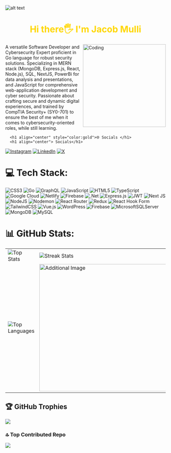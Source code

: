![alt text]( https://media.licdn.com/dms/image/D4E16AQGul5AnQw5sTQ/profile-displaybackgroundimage-shrink_350_1400/0/1715580632068?e=1723075200&v=beta&t=JUxBmEdxr7L0SULePcCNkn9Wc7lIxC6vS_7UzdIE7zw)


<h1 align="center" style="color:gold;">Hi there🖐 I'm Jacob Mulli</h1>
<img align="right" alt="Coding" width="260" src="https://media.licdn.com/dms/image/D4E22AQH_eXyob8F9YA/feedshare-shrink_2048_1536/0/1680695925444?e=2147483647&v=beta&t=AwfdfHqGjVvqGW8BSV6gcXn1n6Rmaw8thAvtMCdn2gY">

A versatile Software Developer and Cybersecurity Expert proficient in Go language for robust security solutions.
Specializing in MERN stack (MongoDB, Express.js, React, Node.js), SQL, NextJS, PowerBi for data analysis and
presentations, and JavaScript for comprehensive web-application development and cyber security. Passionate about
crafting secure and dynamic digital experiences, and trained by CompTIA Security+ (SY0-701) to ensure the best of me
when it comes to cybersecurity-oriented roles, while still learning.
  


      <h1 align="center" style="color:gold">🌐 Socials </h1>  
      <h1 align="center"> Socials</h1>

[![Instagram](https://img.shields.io/badge/Instagram-%23E4405F.svg?logo=Instagram&logoColor=white)](https://instagram.com/_am_mulli) [![LinkedIn](https://img.shields.io/badge/LinkedIn-%230077B5.svg?logo=linkedin&logoColor=white)](https://linkedin.com/in/jacobmulli) [![X](https://img.shields.io/badge/X-black.svg?logo=X&logoColor=white)](https://x.com/iam_mulli) 

# 💻 Tech Stack:
![CSS3](https://img.shields.io/badge/css3-%231572B6.svg?style=for-the-badge&logo=css3&logoColor=white) ![Go](https://img.shields.io/badge/go-%2300ADD8.svg?style=for-the-badge&logo=go&logoColor=white) ![GraphQL](https://img.shields.io/badge/-GraphQL-E10098?style=for-the-badge&logo=graphql&logoColor=white) ![JavaScript](https://img.shields.io/badge/javascript-%23323330.svg?style=for-the-badge&logo=javascript&logoColor=%23F7DF1E) ![HTML5](https://img.shields.io/badge/html5-%23E34F26.svg?style=for-the-badge&logo=html5&logoColor=white) ![TypeScript](https://img.shields.io/badge/typescript-%23007ACC.svg?style=for-the-badge&logo=typescript&logoColor=white) ![Google Cloud](https://img.shields.io/badge/GoogleCloud-%234285F4.svg?style=for-the-badge&logo=google-cloud&logoColor=white) ![Netlify](https://img.shields.io/badge/netlify-%23000000.svg?style=for-the-badge&logo=netlify&logoColor=#00C7B7) ![Firebase](https://img.shields.io/badge/firebase-%23039BE5.svg?style=for-the-badge&logo=firebase) ![.Net](https://img.shields.io/badge/.NET-5C2D91?style=for-the-badge&logo=.net&logoColor=white) ![Express.js](https://img.shields.io/badge/express.js-%23404d59.svg?style=for-the-badge&logo=express&logoColor=%2361DAFB) ![JWT](https://img.shields.io/badge/JWT-black?style=for-the-badge&logo=JSON%20web%20tokens) ![Next JS](https://img.shields.io/badge/Next-black?style=for-the-badge&logo=next.js&logoColor=white) ![NodeJS](https://img.shields.io/badge/node.js-6DA55F?style=for-the-badge&logo=node.js&logoColor=white) ![Nodemon](https://img.shields.io/badge/NODEMON-%23323330.svg?style=for-the-badge&logo=nodemon&logoColor=%BBDEAD) ![React Router](https://img.shields.io/badge/React_Router-CA4245?style=for-the-badge&logo=react-router&logoColor=white) ![Redux](https://img.shields.io/badge/redux-%23593d88.svg?style=for-the-badge&logo=redux&logoColor=white) ![React Hook Form](https://img.shields.io/badge/React%20Hook%20Form-%23EC5990.svg?style=for-the-badge&logo=reacthookform&logoColor=white) ![TailwindCSS](https://img.shields.io/badge/tailwindcss-%2338B2AC.svg?style=for-the-badge&logo=tailwind-css&logoColor=white) ![Vue.js](https://img.shields.io/badge/vue.js-%2335495e.svg?style=for-the-badge&logo=vuedotjs&logoColor=%234FC08D) ![WordPress](https://img.shields.io/badge/WordPress-%23117AC9.svg?style=for-the-badge&logo=WordPress&logoColor=white) ![Firebase](https://img.shields.io/badge/firebase-a08021?style=for-the-badge&logo=firebase&logoColor=ffcd34) ![MicrosoftSQLServer](https://img.shields.io/badge/Microsoft%20SQL%20Server-CC2927?style=for-the-badge&logo=microsoft%20sql%20server&logoColor=white) ![MongoDB](https://img.shields.io/badge/MongoDB-%234ea94b.svg?style=for-the-badge&logo=mongodb&logoColor=white) ![MySQL](https://img.shields.io/badge/mysql-4479A1.svg?style=for-the-badge&logo=mysql&logoColor=white)







# 📊 GitHub Stats:

<table>
  <tr>
    <td>
      <img src="https://github-readme-stats.vercel.app/api?username=mulli-dev&theme=dark&hide_border=false&include_all_commits=true&count_private=true" alt="Top Stats">
    </td>
    <td>
      <img src="https://github-readme-streak-stats.herokuapp.com/?user=mulli-dev&theme=dark&hide_border=false" alt="Streak Stats">
    </td>
  </tr>
  <tr>
    <td>
      <img src="https://github-readme-stats.vercel.app/api/top-langs/?username=mulli-dev&theme=dark&hide_border=false&include_all_commits=true&count_private=true&layout=compact" alt="Top Languages">
    </td>
    <td>
      <img width="400"  src="https://media.licdn.com/dms/image/C4D12AQE8R-PMD0SdVQ/article-cover_image-shrink_600_2000/0/1626934133895?e=2147483647&v=beta&t=xcXhgbXVEPbZYy7FRpsFM2-1u9Zyg-UMisumOcYkpG4" alt="Additional Image">
    </td>
  </tr>
</table>








## 🏆 GitHub Trophies
![](https://github-profile-trophy.vercel.app/?username=mulli-dev&theme=radical&no-frame=true&no-bg=false&margin-w=4)

### 🔝 Top Contributed Repo
![](https://github-contributor-stats.vercel.app/api?username=mulli-dev&limit=5&theme=dark&combine_all_yearly_contributions=true)

<!-- Proudly created with GPRM ( https://gprm.itsvg.in ) -->












<!-- Proudly created with GPRM ( https://gprm.itsvg.in ) -->
